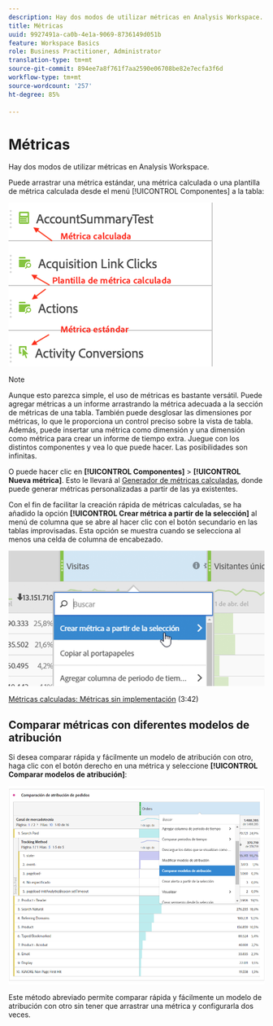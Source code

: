 ```yaml
---
description: Hay dos modos de utilizar métricas en Analysis Workspace.
title: Métricas
uuid: 9927491a-ca0b-4e1a-9069-8736149d051b
feature: Workspace Basics
role: Business Practitioner, Administrator
translation-type: tm+mt
source-git-commit: 894ee7a8f761f7aa2590e06708be82e7ecfa3f6d
workflow-type: tm+mt
source-wordcount: '257'
ht-degree: 85%

---
```



# Métricas

Hay dos modos de utilizar métricas en Analysis Workspace.

Puede arrastrar una métrica estándar, una métrica calculada o una plantilla de métrica calculada desde el menú [!UICONTROL Componentes] a la tabla:

![](assets/metrics_icons.png)

>[!NOTE]
>
>Aunque esto parezca simple, el uso de métricas es bastante versátil. Puede agregar métricas a un informe arrastrando la métrica adecuada a la sección de métricas de una tabla. También puede desglosar las dimensiones por métricas, lo que le proporciona un control preciso sobre la vista de tabla. Además, puede insertar una métrica como dimensión y una dimensión como métrica para crear un informe de tiempo extra. Juegue con los distintos componentes y vea lo que puede hacer. Las posibilidades son infinitas.

O puede hacer clic en **[!UICONTROL Componentes]** > **[!UICONTROL Nueva métrica]**. Esto le llevará al [Generador de métricas calculadas](/help/components/c-calcmetrics/cm-overview.md), donde puede generar métricas personalizadas a partir de las ya existentes.

Con el fin de facilitar la creación rápida de métricas calculadas, se ha añadido la opción **[!UICONTROL Crear métrica a partir de la selección]** al menú de columna que se abre al hacer clic con el botón secundario en las tablas improvisadas. Esta opción se muestra cuando se selecciona al menos una celda de columna de encabezado.

![](assets/calc_metrics.png)

[Métricas calculadas: Métricas sin implementación](https://docs.adobe.com/content/help/en/analytics-learn/tutorials/components/calculated-metrics/calculated-metrics-implementationless-metrics.html)  (3:42)

## Comparar métricas con diferentes modelos de atribución

Si desea comparar rápida y fácilmente un modelo de atribución con otro, haga clic con el botón derecho en una métrica y seleccione **[!UICONTROL Comparar modelos de atribución]**:

![Comparar atribución](assets/compare-attribution.png)

Este método abreviado permite comparar rápida y fácilmente un modelo de atribución con otro sin tener que arrastrar una métrica y configurarla dos veces.
